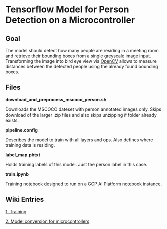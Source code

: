 # Tensorflow Model for Person Detection on a Microcontroller

## Goal

The model should detect how many people are residing in a meeting room and retrieve their bounding boxes from a single greyscale image input.
Transforming the image into bird eye view via [OpenCV](https://opencv.org/) allows to measure distances between the detected people using the already found bounding boxes.

## Files

**download_and_preprocess_mscoco_person.sh**

Downloads the MSCOCO dateset with person annotated images only. Skips download of the larger .zip files and also skips unzipping if folder already exists.

**pipeline.config**

Describes the model to train with all layers and ops. Also defines where training data is residing.

**label_map.pbtxt**

Holds training labels of this model. Just the person label in this case.

**train.ipynb**

Training notebook designed to run on a GCP AI Platform notebook instance.

## Wiki Entries

[1. Training](https://iteragit.iteratec.de/sparkfun/sparky-rooms/-/wikis/Google%20Cloud%20Training)

[2. Model conversion for microcontrollers](https://iteragit.iteratec.de/sparkfun/sparky-rooms/-/wikis/Convert-Model-for-Microcontroller-Tensorflow)
